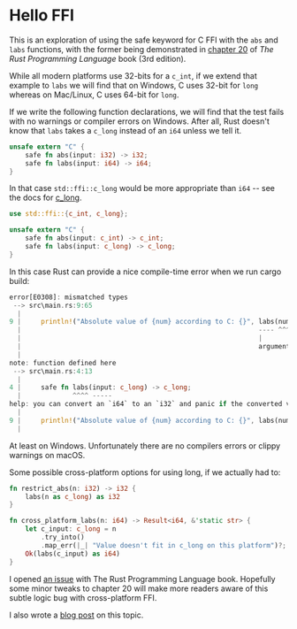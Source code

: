 # Hello FFI

This is an exploration of using the safe keyword for C FFI with the `abs` and `labs` functions, with
the former being demonstrated in [chapter 20] of *The Rust Programming Language* book (3rd edition).

While all modern platforms use 32-bits for a `c_int`, if we extend that example to `labs` we will find
that on Windows, C uses 32-bit for `long` whereas on Mac/Linux, C uses 64-bit for `long`.

If we write the following function declarations, we will find that the test fails with no warnings or compiler errors on Windows. After all, Rust doesn't know that `labs` takes a `c_long` instead of an `i64` unless we tell it.

```rust
unsafe extern "C" {
    safe fn abs(input: i32) -> i32;
    safe fn labs(input: i64) -> i64;
}
```

In that case `std::ffi::c_long` would be more appropriate than `i64` -- see the docs for [c_long][].

```rust
use std::ffi::{c_int, c_long};

unsafe extern "C" {
    safe fn abs(input: c_int) -> c_int;
    safe fn labs(input: c_long) -> c_long;
}
```

In this case Rust can provide a nice compile-time error when we run cargo build:

```rust
error[E0308]: mismatched types
 --> src\main.rs:9:65
  |
9 |     println!("Absolute value of {num} according to C: {}", labs(num));
  |                                                            ---- ^^^ expected `i32`, found `i64`
  |                                                            |
  |                                                            arguments to this function are incorrect
  |
note: function defined here
 --> src\main.rs:4:13
  |
4 |     safe fn labs(input: c_long) -> c_long;
  |             ^^^^ -----
help: you can convert an `i64` to an `i32` and panic if the converted value doesn't fit
  |
9 |     println!("Absolute value of {num} according to C: {}", labs(num.try_into().unwrap()));
  |                                                                    ++++++++++++++++++++
```

At least on Windows. Unfortunately there are no compilers errors or clippy warnings on macOS.

Some possible cross-platform options for using long, if we actually had to:

```rust
fn restrict_abs(n: i32) -> i32 {
    labs(n as c_long) as i32
}

fn cross_platform_labs(n: i64) -> Result<i64, &'static str> {
    let c_input: c_long = n
        .try_into()
        .map_err(|_| "Value doesn't fit in c_long on this platform")?;
    Ok(labs(c_input) as i64)
}
```

[chapter 20]: https://doc.rust-lang.org/book/ch20-01-unsafe-rust.html#using-extern-functions-to-call-external-code
[c_long]: https://doc.rust-lang.org/1.88.0/std/ffi/type.c_long.html

I opened [an issue](https://github.com/rust-lang/book/issues/4443) with The Rust Programming Language book. Hopefully some minor tweaks to chapter 20 will make more readers aware of this subtle logic bug with cross-platform FFI.

I also wrote a [blog post](https://nathany.com/labs/) on this topic.
